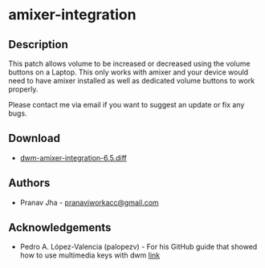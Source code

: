 amixer-integration
================

Description
-----------
This patch allows volume to be increased or decreased using the volume buttons on a Laptop. This only works with amixer and your device would need to have amixer installed as well as dedicated volume buttons to work properly.

Please contact me via email if you want to suggest an update or fix any bugs.

Download
--------
* [dwm-amixer-integration-6.5.diff](dwm-amixer-integration-6.5.diff)

Authors
-------
* Pranav Jha - <pranavjworkacc@gmail.com>

Acknowledgements
----------------
* Pedro A. López-Valencia (palopezv) - For his GitHub guide that showed how to use multimedia keys with dwm [link](https://gist.github.com/palopezv/efd34059af6126ad970940bcc6a90f2e)
